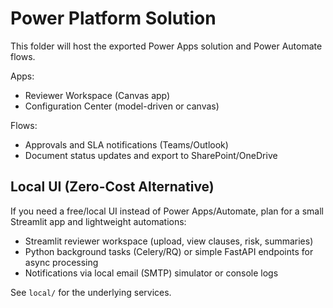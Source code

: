 # Power Platform Solution

This folder will host the exported Power Apps solution and Power Automate flows.

Apps:
- Reviewer Workspace (Canvas app)
- Configuration Center (model-driven or canvas)

Flows:
- Approvals and SLA notifications (Teams/Outlook)
- Document status updates and export to SharePoint/OneDrive

## Local UI (Zero-Cost Alternative)
If you need a free/local UI instead of Power Apps/Automate, plan for a small Streamlit app and lightweight automations:

- Streamlit reviewer workspace (upload, view clauses, risk, summaries)
- Python background tasks (Celery/RQ) or simple FastAPI endpoints for async processing
- Notifications via local email (SMTP) simulator or console logs

See `local/` for the underlying services.